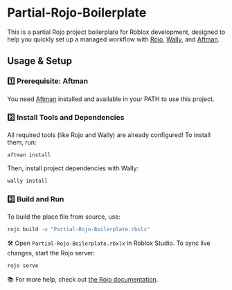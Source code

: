 
# Partial-Rojo-Boilerplate

This is a partial Rojo project boilerplate for Roblox development, designed to help you quickly set up a managed workflow with [Rojo](https://github.com/rojo-rbx/rojo), [Wally](https://wally.run/), and [Aftman](https://sleitnick.github.io/Aftman/).

## Usage & Setup

### 1️⃣ Prerequisite: Aftman

You need [Aftman](https://sleitnick.github.io/Aftman/) installed and available in your PATH to use this project.

### 2️⃣ Install Tools and Dependencies

All required tools (like Rojo and Wally) are already configured! To install them, run:

```bash
aftman install
```

Then, install project dependencies with Wally:

```bash
wally install
```

### 3️⃣ Build and Run

To build the place file from source, use:

```bash
rojo build -o "Partial-Rojo-Boilerplate.rbxlx"
```

🛠️ Open `Partial-Rojo-Boilerplate.rbxlx` in Roblox Studio. To sync live changes, start the Rojo server:

```bash
rojo serve
```

📚 For more help, check out [the Rojo documentation](https://rojo.space/docs).
